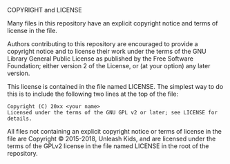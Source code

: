 COPYRIGHT and LICENSE

Many files in this repository have an explicit copyright notice and terms of
license in the file.

Authors contributing to this repository are encouraged to provide a copyright
notice and to license their work under the terms of the GNU Library General
Public License as published by the Free Software Foundation; either version 2
of the License, or (at your option) any later version.  

This license is contained in the file named LICENSE.  The simplest way to do
this is to include the following two lines at the top of the file:

    Copyright (C) 20xx <your name>
    Licensed under the terms of the GNU GPL v2 or later; see LICENSE for details.

All files not containing an explicit copyright notice or terms of license in
the file are Copyright © 2015-2018, Unleash Kids, and are licensed under the
terms of the GPLv2 license in the file named LICENSE in the root of the
repository.
